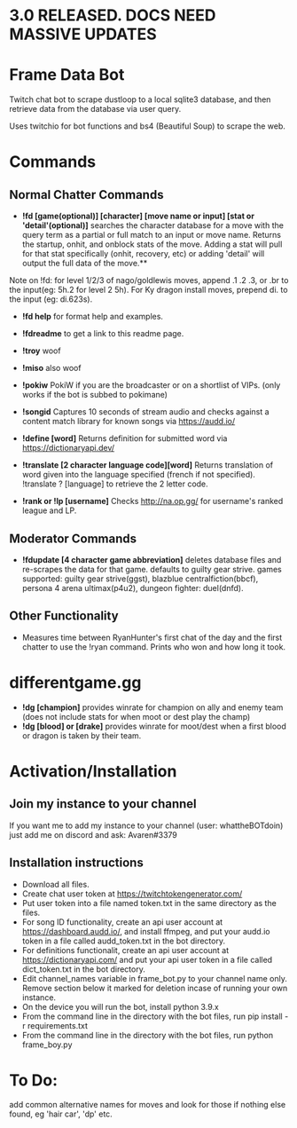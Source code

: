 # 3.0 RELEASED. DOCS NEED MASSIVE UPDATES

# Frame Data Bot
Twitch chat bot to scrape dustloop to a local sqlite3 database, and then retrieve data from the database via user query.

Uses twitchio for bot functions and bs4 (Beautiful Soup) to scrape the web.



# Commands

## Normal Chatter Commands

- **!fd [game(optional)] [character] [move name or input] [stat or 'detail'(optional)]** searches the character database for a move with the query term as a partial or full match to an input or move name.  Returns the startup, onhit, and onblock stats of the move.  Adding a stat will pull for that stat specifically (onhit, recovery, etc) or adding 'detail' will output the full data of the move.**

Note on !fd:  for level 1/2/3 of nago/goldlewis moves, append .1 .2 .3, or .br to the input(eg: 5h.2 for level 2 5h). For Ky dragon install moves, prepend di. to the input (eg: di.623s).

- **!fd help** for format help and examples.
- **!fdreadme** to get a link to this readme page.

- **!troy** woof
- **!miso** also woof
- **!pokiw** PokiW if you are the broadcaster or on a shortlist of VIPs. (only works if the bot is subbed to pokimane)
- **!songid** Captures 10 seconds of stream audio and checks against a content match library for known songs via https://audd.io/
- **!define [word]** Returns definition for submitted word via https://dictionaryapi.dev/
- **!translate [2 character language code][word]** Returns translation of word given into the language specified (french if not specified).  !translate ? [language] to retrieve the 2 letter code.
- **!rank or !lp [username]** Checks http://na.op.gg/ for username's ranked league and LP.


## Moderator Commands

- **!fdupdate [4 character game abbreviation]** deletes database files and re-scrapes the data for that game. defaults to guilty gear strive.  games supported: guilty gear strive(ggst), blazblue centralfiction(bbcf), persona 4 arena ultimax(p4u2), dungeon fighter: duel(dnfd).


## Other Functionality
- Measures time between RyanHunter's first chat of the day and the first chatter to use the !ryan command.  Prints who won and how long it took.

# differentgame.gg

- **!dg [champion]** provides winrate for champion on ally and enemy team (does not include stats for when moot or dest play the champ)
- **!dg [blood] or [drake]** provides winrate for moot/dest when a first blood or dragon is taken by their team.

# Activation/Installation

## Join my instance to your channel

If you want me to add my instance to your channel (user: whattheBOTdoin) just add me on discord and ask: Avaren#3379

## Installation instructions

* Download all files.
* Create chat user token at https://twitchtokengenerator.com/
* Put user token into a file named token.txt in the same directory as the files.
* For song ID functionality, create an api user account at https://dashboard.audd.io/, and install ffmpeg, and put your audd.io token in a file called audd_token.txt in the bot directory.
* For definitions functionalit, create an api user account at https://dictionaryapi.com/ and put your api user token in a file called dict_token.txt in the bot directory.
* Edit channel_names variable in frame_bot.py to your channel name only.  Remove section below it marked for deletion incase of running your own instance.
* On the device you will run the bot, install python 3.9.x
* From the command line in the directory with the bot files, run pip install -r requirements.txt
* From the command line in the directory with the bot files, run python frame_boy.py

# To Do:

add common alternative names for moves and look for those if nothing else found, eg 'hair car', 'dp' etc.
